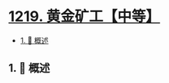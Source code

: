 # [1219. 黄金矿工【中等】](https://github.com/tnotesjs/TNotes.leetcode/tree/main/notes/1219.%20%E9%BB%84%E9%87%91%E7%9F%BF%E5%B7%A5%E3%80%90%E4%B8%AD%E7%AD%89%E3%80%91)

<!-- region:toc -->

- [1. 📝 概述](#1--概述)

<!-- endregion:toc -->

## 1. 📝 概述
